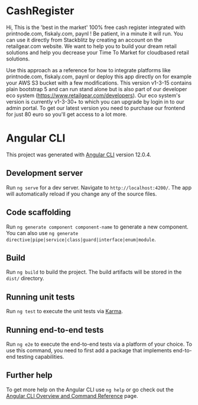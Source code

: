 # CashRegister

Hi, This is the 'best in the market' 100% free cash register integrated with printnode.com, fiskaly.com, paynl ! Be patient, in a minute it will run. You can use it directly from Stackblitz by creating an account on the retailgear.com website. We want to help you to build your dream retail solutions and help you decrease your Time To Market for cloudbased retail solutions.

Use this approach as a reference for how to integrate platforms like printnode.com, fiskaly.com, paynl or deploy this app directly on for example your AWS S3 bucket with a few modifications. This version v1-3-15 contains plain bootstrap 5 and can run stand alone but is also part of our developer eco system (https://www.retailgear.com/developers). Our eco system's version is currently v1-3-30+ to which you can upgrade by login in to our admin portal. To get our latest version you need to purchase our frontend for just 80 euro so you'll get access to a lot more.

# Angular CLI
This project was generated with [Angular CLI](https://github.com/angular/angular-cli) version 12.0.4.

## Development server

Run `ng serve` for a dev server. Navigate to `http://localhost:4200/`. The app will automatically reload if you change any of the source files.

## Code scaffolding

Run `ng generate component component-name` to generate a new component. You can also use `ng generate directive|pipe|service|class|guard|interface|enum|module`.

## Build

Run `ng build` to build the project. The build artifacts will be stored in the `dist/` directory.

## Running unit tests

Run `ng test` to execute the unit tests via [Karma](https://karma-runner.github.io).

## Running end-to-end tests

Run `ng e2e` to execute the end-to-end tests via a platform of your choice. To use this command, you need to first add a package that implements end-to-end testing capabilities.

## Further help

To get more help on the Angular CLI use `ng help` or go check out the [Angular CLI Overview and Command Reference](https://angular.io/cli) page.
